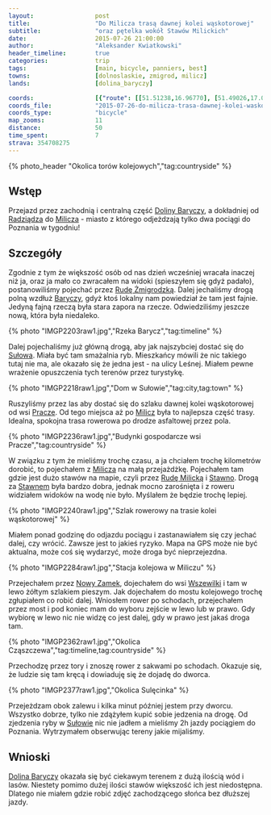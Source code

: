 ```yaml
---
layout:                 post
title:                  "Do Milicza trasą dawnej kolei wąskotorowej"
subtitle:               "oraz pętelka wokół Stawów Milickich"
date:                   2015-07-26 21:00:00
author:                 "Aleksander Kwiatkowski"
header_timeline:        true
categories:             trip
tags:                   [main, bicycle, panniers, best]
towns:                  [dolnoslaskie, zmigrod, milicz]
lands:                  [dolina_baryczy]

coords:                 [{"route": [[51.51238,16.96770], [51.49026,17.02254], [51.48588,17.08177], [51.49967,17.16820], [51.47850,17.20631], [51.49977,17.25763], [51.53097,17.34020], [51.56918,17.35806], [51.54821,17.28862], [51.52787,17.29497]], "type": "bicycle"}, {"route": [[51.52765,17.29516], [51.54228,17.28795], [51.63187,17.35301], [51.70097,17.42648], [51.70906,17.43180], [51.89329,17.44965], [51.95511,17.49737], [51.97172,17.49531]], "type": "train"}]
coords_file:            "2015-07-26-do-milicza-trasa-dawnej-kolei-waskotorowej.json"
coords_type:            "bicycle"
map_zooms:              11
distance:               50
time_spent:             7
strava: 354708275
---
```


[wiki-dolina-baryczy]:          https://pl.wikipedia.org/wiki/Park_Krajobrazowy_Dolina_Baryczy
[wiki-radziadz]:                https://pl.wikipedia.org/wiki/Radzi%C4%85dz
[wiki-olsza]:                   https://pl.wikipedia.org/wiki/Olsza_(wojew%C3%B3dztwo_dolno%C5%9Bl%C4%85skie)
[wiki-wilkowo]:                 https://pl.wikipedia.org/wiki/Wilkowo_(wojew%C3%B3dztwo_dolno%C5%9Bl%C4%85skie)
[wiki-grabowka]:                https://pl.wikipedia.org/wiki/Grab%C3%B3wka_(wojew%C3%B3dztwo_dolno%C5%9Bl%C4%85skie)
[wiki-ruda-sulowska]:           https://pl.wikipedia.org/wiki/Ruda_Su%C5%82owska
[wiki-sulow]:                   https://pl.wikipedia.org/wiki/Su%C5%82%C3%B3w_(wie%C5%9B_w_wojew%C3%B3dztwie_dolno%C5%9Bl%C4%85skim)
[wiki-barycz]:                  https://pl.wikipedia.org/wiki/Barycz_(rzeka)
[wiki-osiek]:                   https://pl.wikipedia.org/wiki/Osiek_(powiat_trzebnicki)
[wiki-ksiazeca-wies]:           https://pl.wikipedia.org/wiki/Ksi%C4%85%C5%BC%C4%99ca_Wie%C5%9B
[wiki-milicz]:                  https://pl.wikipedia.org/wiki/Milicz
[wiki-ruda-zmigrodzka]:         https://pl.wikipedia.org/wiki/Ruda_%C5%BBmigrodzka
[wiki-pracze]:                  https://pl.wikipedia.org/wiki/Pracze_(wie%C5%9B_w_wojew%C3%B3dztwie_dolno%C5%9Bl%C4%85skim)
[wiki-stawno]:                  https://pl.wikipedia.org/wiki/Stawno_(wojew%C3%B3dztwo_dolno%C5%9Bl%C4%85skie)
[wiki-nowy-zamek]:              https://pl.wikipedia.org/wiki/Nowy_Zamek
[wiki-wszewilki]:               https://pl.wikipedia.org/wiki/Wszewilki
[wiki-ruda-milicka]:            https://pl.wikipedia.org/wiki/Ruda_Milicka

[vimeo-1]:                      https://vimeo.com/134810731
[vimeo-2]:                      https://vimeo.com/134814391
[vimeo-3]:                      https://vimeo.com/134878409
[vimeo-4]:                      https://vimeo.com/135268126

{% photo_header "Okolica torów kolejowych","tag:countryside" %}

Wstęp
-----

Przejazd przez zachodnią i centralną część [Doliny Baryczy][wiki-dolina-baryczy], a dokładniej od
[Radziądza][wiki-radziadz] do [Milicza][wiki-milicz] - miasto z którego odjeżdzają tylko dwa
pociągi do Poznania w tygodniu!

Szczegóły
---------

Zgodnie z tym że większość osób od nas dzień wcześniej wracała inaczej niż ja, oraz ja mało co zwracałem na widoki (spieszyłem się
gdyż padało), postanowiliśmy pojechać przez [Rudę Żmigrodzką][wiki-ruda-zmigrodzka]. Dalej jechaliśmy drogą polną
wzdłuż [Baryczy][wiki-barycz], gdyż ktoś lokalny nam powiedział że tam jest fajnie.
Jedyną fajną rzeczą była stara zapora na rzecze.
Odwiedziliśmy jeszcze nową, która była niedaleko.

{% photo "IMGP2203raw1.jpg","Rzeka Barycz","tag:timeline" %}

Dalej pojechaliśmy już główną drogą, aby jak najszybciej dostać się do [Sułowa][wiki-sulow]. Miała być tam smażalnia ryb.
Mieszkańcy mówili że nic takiego tutaj nie ma, ale okazało się że jedna jest - na ulicy Leśnej.
Miałem pewne wrażenie opuszczenia tych terenów przez turystykę.

{% photo "IMGP2218raw1.jpg","Dom w Sułowie","tag:city,tag:town" %}

Ruszyliśmy przez las aby dostać się do szlaku dawnej kolei wąskotorowej od wsi [Pracze][wiki-pracze]. Od tego miejsca aż po
[Milicz][wiki-milicz] była to najlepsza część trasy.
Idealna, spokojna trasa rowerowa po drodze asfaltowej przez pola.

{% photo "IMGP2236raw1.jpg","Budynki gospodarcze wsi Pracze","tag:countryside" %}

W związku z tym że mieliśmy trochę czasu, a ja chciałem trochę kilometrów dorobić, to pojechałem z [Milicza][wiki-milicz]
na małą przejażdżkę. Pojechałem tam gdzie jest dużo stawów na mapie,
czyli przez [Rudę Milicką][wiki-ruda-milicka] i [Stawno][wiki-stawno].
Drogą za [Stawnem][wiki-stawno] była bardzo dobra, jednak mocno zarośnięta i z roweru widziałem widoków na
wodę nie było. Myślałem że będzie trochę lepiej.

{% photo "IMGP2240raw1.jpg","Szlak rowerowy na trasie kolei wąskotorowej" %}

Miałem ponad godzinę do odjazdu pociągu i zastanawiałem się czy jechać dalej, czy wrócić. Zawsze jest to jakieś ryzyko.
Mapa na GPS może nie być aktualna, może coś się wydarzyć, może droga być nieprzejezdna.

{% photo "IMGP2284raw1.jpg","Stacja kolejowa w Miliczu" %}

Przejechałem przez [Nowy Zamek][wiki-nowy-zamek], dojechałem do wsi [Wszewilki][wiki-wszewilki] i tam w lewo żółtym
szlakiem pieszym. Jak dojechałem do mostu kolejowego trochę zgłupiałem co robić dalej. Wniosłem rower po schodach,
przejechałem przez most i pod koniec mam do wyboru zejście w lewo lub w prawo.
Gdy wybiorę w lewo nic nie widzę co jest dalej, gdy w prawo jest jakaś droga tam.

{% photo "IMGP2362raw1.jpg","Okolica Cząszczewa","tag:timeline,tag:countryside" %}

Przechodzę przez tory i znoszę rower z sakwami po schodach. Okazuje się, że ludzie się tam kręcą i dowiaduję
się że dojadę do dworca.

{% photo "IMGP2377raw1.jpg","Okolica Sulęcinka" %}

Przejeżdzam obok zalewu i kilka minut później jestem przy dworcu. Wszystko dobrze, tylko nie zdążyłem kupić sobie jedzenia
na drogę. Od zjedzenia ryby w [Sułowie][wiki-sulow] nic nie jadłem a mieliśmy 2h
jazdy pociągiem do Poznania. Wytrzymałem obserwując tereny jakie mijaliśmy.

Wnioski
-------

[Dolina Baryczy][wiki-dolina-baryczy] okazała się być ciekawym terenem z dużą ilością wód i lasów.
Niestety pomimo dużej ilości stawów większość ich jest niedostępna. Dlatego nie miałem gdzie robić zdjęć
zachodzącego słońca bez dłuższej jazdy.
